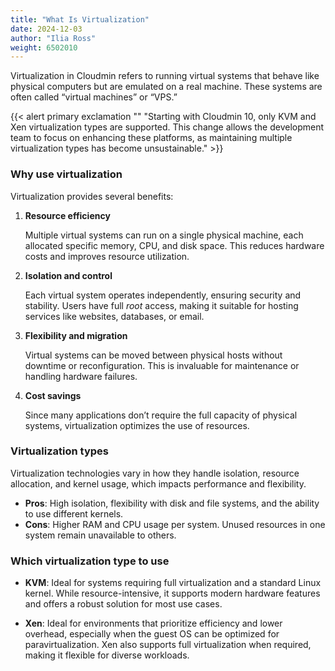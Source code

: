 ```yaml
---
title: "What Is Virtualization"
date: 2024-12-03
author: "Ilia Ross"
weight: 6502010
---
```


Virtualization in Cloudmin refers to running virtual systems that behave like physical computers but are emulated on a real machine. These systems are often called “virtual machines” or “VPS.” 

{{< alert primary exclamation "" "Starting with Cloudmin 10, only KVM and Xen virtualization types are supported. This change allows the development team to focus on enhancing these platforms, as maintaining multiple virtualization types has become unsustainable." >}}

### Why use virtualization

Virtualization provides several benefits:
1. **Resource efficiency**

    Multiple virtual systems can run on a single physical machine, each allocated specific memory, CPU, and disk space. This reduces hardware costs and improves resource utilization.

2. **Isolation and control**

    Each virtual system operates independently, ensuring security and stability. Users have full *root* access, making it suitable for hosting services like websites, databases, or email.

3. **Flexibility and migration**

    Virtual systems can be moved between physical hosts without downtime or reconfiguration. This is invaluable for maintenance or handling hardware failures.

4. **Cost savings**

    Since many applications don’t require the full capacity of physical systems, virtualization optimizes the use of resources.

### Virtualization types  

Virtualization technologies vary in how they handle isolation, resource allocation, and kernel usage, which impacts performance and flexibility.

   - **Pros**: High isolation, flexibility with disk and file systems, and the ability to use different kernels.  
   - **Cons**: Higher RAM and CPU usage per system. Unused resources in one system remain unavailable to others.  

### Which virtualization type to use

- **KVM**: Ideal for systems requiring full virtualization and a standard Linux kernel. While resource-intensive, it supports modern hardware features and offers a robust solution for most use cases.  

- **Xen**: Ideal for environments that prioritize efficiency and lower overhead, especially when the guest OS can be optimized for paravirtualization. Xen also supports full virtualization when required, making it flexible for diverse workloads.  
